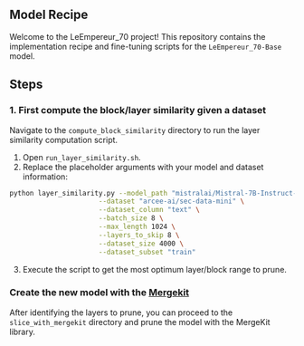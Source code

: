 ## Model Recipe
Welcome to the LeEmpereur_70 project! This repository contains the implementation recipe and fine-tuning scripts for the `LeEmpereur_70-Base` model.

## Steps

### 1. First compute the block/layer similarity given a dataset

Navigate to the `compute_block_similarity` directory to run the layer similarity computation script.

1. Open `run_layer_similarity.sh`.
2. Replace the placeholder arguments with your model and dataset information:

```bash
python layer_similarity.py --model_path "mistralai/Mistral-7B-Instruct-v0.2" \
                      --dataset "arcee-ai/sec-data-mini" \
                      --dataset_column "text" \
                      --batch_size 8 \
                      --max_length 1024 \
                      --layers_to_skip 8 \
                      --dataset_size 4000 \
                      --dataset_subset "train" 
```

3. Execute the script to get the most optimum layer/block range to prune.

### Create the new model with the [Mergekit](https://github.com/arcee-ai/mergekit)

After identifying the layers to prune, you can proceed to the `slice_with_mergekit` directory and prune the model with the MergeKit library.
